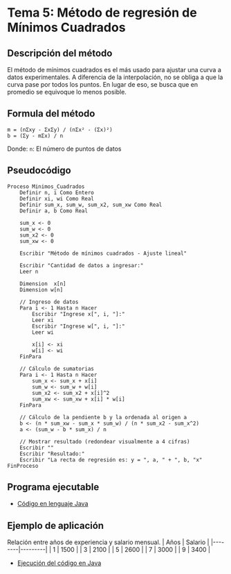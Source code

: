 # Tema 5: Método de regresión de Mínimos Cuadrados

## Descripción del método

El método de mínimos cuadrados es el más usado para ajustar una curva a datos experimentales. A diferencia de la interpolación, no se obliga a que la curva pase por todos los puntos. En lugar de eso, se busca que en promedio se equivoque lo menos posible.

## Formula del método
    m = (nΣxy - ΣxΣy) / (nΣx² - (Σx)²)
    b = (Σy - mΣx) / n

Donde:
`n`: El número de puntos de datos

## Pseudocódigo

    Proceso Minimos_Cuadrados    
        Definir n, i Como Entero
        Definir xi, wi Como Real
        Definir sum_x, sum_w, sum_x2, sum_xw Como Real
        Definir a, b Como Real
        
        sum_x <- 0
        sum_w <- 0
        sum_x2 <- 0
        sum_xw <- 0
        
        Escribir "Método de mínimos cuadrados - Ajuste lineal"
        
        Escribir "Cantidad de datos a ingresar:"
        Leer n
        
        Dimension  x[n]
        Dimension w[n]
        
        // Ingreso de datos
        Para i <- 1 Hasta n Hacer
            Escribir "Ingrese x[", i, "]:"
            Leer xi
            Escribir "Ingrese w[", i, "]:"
            Leer wi
            
            x[i] <- xi
            w[i] <- wi
        FinPara
        
        // Cálculo de sumatorias
        Para i <- 1 Hasta n Hacer
            sum_x <- sum_x + x[i]
            sum_w <- sum_w + w[i]
            sum_x2 <- sum_x2 + x[i]^2
            sum_xw <- sum_xw + x[i] * w[i]
        FinPara
        
        // Cálculo de la pendiente b y la ordenada al origen a
        b <- (n * sum_xw - sum_x * sum_w) / (n * sum_x2 - sum_x^2)
        a <- (sum_w - b * sum_x) / n
        
        // Mostrar resultado (redondear visualmente a 4 cifras)
        Escribir ""
        Escribir "Resultado:"
        Escribir "La recta de regresión es: y = ", a, " + ", b, "x"
	FinProceso


## Programa ejecutable
- [Código en lenguaje Java](./src/Correlacion.java)

## Ejemplo de aplicación
Relación entre años de experiencia y salario mensual.
|  Años  | Salario |
|--------|---------|
|   1    |  1500   |
|   3    |  2100   |
|   5    |  2600   |
|   7    |  3000   |
|   9    |  3400   |


- [Ejecución del código en Java](./src/Ejecucion.png)
